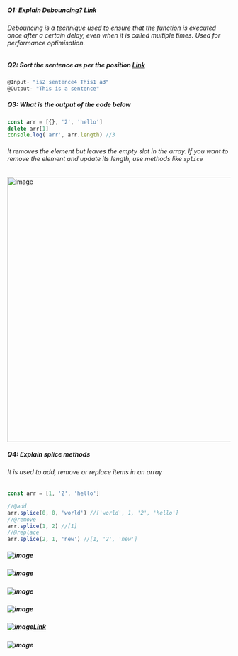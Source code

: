 ##### Q1: Explain Debouncing? [Link](https://codesandbox.io/p/sandbox/debouncing-js-4nqknj?file=%2Fsrc%2Findex.html)

###### Debouncing is a technique used to ensure that the function is executed once after a certain delay, even when it is called multiple times. Used for performance optimisation.


##### Q2: Sort the sentence as per the position [Link](https://codesandbox.io/p/sandbox/sort-as-per-sentence-t2j39w?file=%2Fsrc%2Findex.mjs)
```js
@Input- "is2 sentence4 This1 a3"
@Output- "This is a sentence"
```

##### Q3: What is the output of the code below
```js
const arr = [{}, '2', 'hello']
delete arr[1]
console.log('arr', arr.length) //3
```

###### It removes the element but leaves the empty slot in the array. If you want to remove the element and update its length, use methods like `splice`
<img width="597" alt="image" src="https://github.com/dbnaveen/JavaScript-Questions-2024/assets/15210898/8bcfce18-7736-4718-8690-f31e93567eb9">

##### Q4: Explain splice methods
###### It is used to add, remove or replace items in an array
```js
const arr = [1, '2', 'hello']

//@add 
arr.splice(0, 0, 'world') //['world', 1, '2', 'hello']
//@remove
arr.splice(1, 2) //[1]
//@replace
arr.splice(2, 1, 'new') //[1, '2', 'new']
```

##### ![image](https://github.com/dbnaveen/JavaScript-Questions-2024/assets/15210898/ddea4835-2e5f-404d-8cb9-285722f6cd13)
##### ![image](https://github.com/dbnaveen/JavaScript-Questions-2024/assets/15210898/19d77920-b534-4b52-b46e-01238617ac1e)
##### ![image](https://github.com/dbnaveen/JavaScript-Questions-2024/assets/15210898/91372f5e-b749-4f21-9962-331180e3593d)
##### ![image](https://github.com/dbnaveen/JavaScript-Questions-2024/assets/15210898/106b0c58-7f47-43fa-af8a-faea21a2816a)
##### ![image](https://github.com/dbnaveen/JavaScript-Questions-2024/assets/15210898/5013a82a-8399-46a9-9760-cca14483ce43)[Link](https://codesandbox.io/p/sandbox/timer-pdghcl?file=%2Fsrc%2Findex.html)
##### ![image](https://github.com/dbnaveen/JavaScript-Questions-2024/assets/15210898/8c2e5999-f340-4cc0-8bdf-c637d791d11c)













